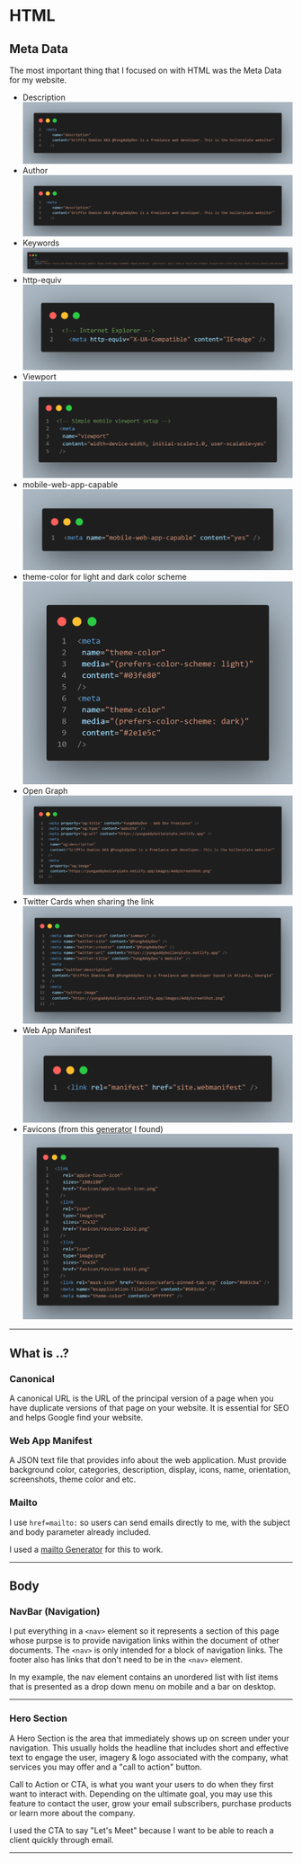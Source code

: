 # HTML

## Meta Data

The most important thing that I focused on with HTML was the Meta Data for my website.

- Description
![Meta Description Tag](/images/metaDescriptionCode.png "CodeSnap of my Meta Description")
- Author
![Meta Author](/images/metaDescriptionCode.png "CodeSnap of my Meta Author")
- Keywords
![Meta Keywords](/images/keywordsCode.png "CodeSnap of my Meta Keywords")
- http-equiv
![Meta IE](/images/IECode.png "CodeSnap of my Meta Tag for IE")
- Viewport
![Meta Viewport](/images/viewportCode.png "CodeSnap of my Meta Tag for Viewport")
- mobile-web-app-capable
![Meta PWA](/images/MobilewebappCode.png "CodeSnap of my Meta Tag for PWA")
- theme-color for light and dark color scheme
![Meta Theme](/images/themeColorCode.png "CodeSnap of my Meta Tag for Theme Color")
- Open Graph
![Meta Open Graph](/images/OGraphCode.png "CodeSnap of my Meta Tags for Open Graph")
- Twitter Cards when sharing the link
![Meta Twitter](/images/TwitterCardCode.png "CodeSnap of my Meta Tags for Twitter")
- Web App Manifest
![Meta Manifest](/images/ManifestCode.png "CodeSnap of my Meta Tags for my site Manifest")
- Favicons (from this [generator](https://realfavicongenerator.net "Favicon Generator")
 I found)
![Meta Favicon](/images/FaviconCode.png "CodeSnap of my Meta Tags for my Favicon")

***

## What is ..?

### Canonical

A canonical URL is the URL of the principal version of a page when you have duplicate versions of that page on your website. It is essential for SEO and helps Google find your website.

### Web App Manifest

A JSON text file that provides info about the web application. Must provide background color, categories, description, display, icons, name, orientation, screenshots, theme color and etc.

### Mailto

I use `href=mailto:` so users can send emails directly to me, with the subject and body parameter already included.

I used a [mailto Generator](https://mailtolink.me "mailto Generator") for this to work.

***

## Body

### NavBar (Navigation)

I put everything in a `<nav>` element so it represents a section of this page whose purpse is to provide navigation links within the document of other documents. The `<nav>` is only intended for a block of navigation links. The footer also has links that don't need to be in the `<nav>` element.

In my example, the nav element contains an unordered list with list items that is presented as a drop down menu on mobile and a bar on desktop.

***

### Hero Section

A Hero Section is the area that immediately shows up on screen under your navigation. This usually holds the headline that includes short and effective text to engage the user, imagery & logo associated with the company, what services you may offer and a "call to action" button.

Call to Action or CTA, is what you want your users to do when they first want to interact with. Depending on the ultimate goal, you may use this feature to contact the user, grow your email subscribers, purchase products or learn more about the company.

I used the CTA to say "Let's Meet" because I want to be able to reach a client quickly through email.

***

